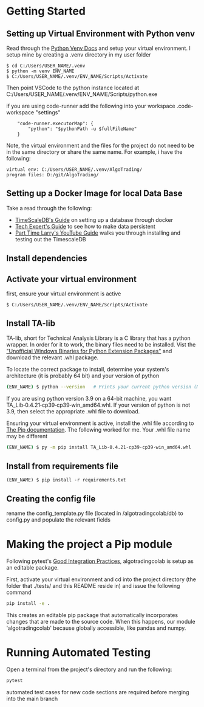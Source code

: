 #  Getting Started

## Setting up Virtual Environment with Python venv

Read through the [Python Venv Docs](https://docs.python.org/3/tutorial/venv.html) and setup your virtual environment. I setup mine by creating a .venv directory in my user folder
```
$ cd C:/Users/USER_NAME/.venv
$ python -m venv ENV_NAME
$ C:/Users/USER_NAME/.venv/ENV_NAME/Scripts/Activate
```
Then point VSCode to the python instance located at C:/Users/USER_NAME/.venv/ENV_NAME/Scripts/python.exe 

if you are using code-runner add the following into your workspace .code-workspace "settings" 
```
    "code-runner.executorMap": {
        "python": "$pythonPath -u $fullFileName"
    }
```

Note, the virtual environment and the files for the project do not need to be in the same directory or share the same name. For example, i have the following:
```
virtual env: C:/Users/USER_NAME/.venv/AlgoTrading/
program files: D:/git/AlgoTrading/
```
## Setting up a Docker Image for local Data Base
Take a read through the following: 
* [TimeScaleDB's Guide](https://docs.timescale.com/timescaledb/latest/how-to-guides/install-timescaledb/self-hosted/docker/installation-docker/#docker) on setting up a database through docker
* [Tech Expert's Guide](https://techexpert.tips/timescaledb/timescaledb-docker-installation/) to see how to make data persistent
* [Part Time Larry's YouTube Guide](https://youtu.be/4dwCjaX4QUE?t=604) walks you through installing and testing out the TimescaleDB

## Install dependencies

## Activate your virtual environment
first, ensure your virtual environment is active
```
$ C:/Users/USER_NAME/.venv/ENV_NAME/Scripts/Activate
```
## Install TA-lib
 TA-lib, short for Technical Analysis Library is a C library that has a python wrapper. In order for it to work, the binary files need to be installed. Vist the ["Unofficial Windows Binaries for Python Extension Packages"](https://www.lfd.uci.edu/~gohlke/pythonlibs/#ta-lib) and download the relevant .whl package.

 To locate the correct package to install, determine your system's architecture (it is probably 64 bit) and your version of python

 ```bash
 (ENV_NAME) $ python --version   # Prints your current python version (Make sure you are in the virtual env)
 ```
 
 If you are using python version 3.9 on a 64-bit machine, you want TA_Lib‑0.4.21‑cp39‑cp39‑win_amd64.whl. If your version of python is not 3.9, then select the appropriate .whl file to download. 

 Ensuring your virtual environment is active, install the .whl file according to [The Pip documentation](https://pip.pypa.io/en/latest/user_guide/#installing-from-wheels). The following worked for me. Your .whl file name may be different

 ```bash
(ENV_NAME) $ py -m pip install TA_Lib‑0.4.21‑cp39‑cp39‑win_amd64.whl
 ```

## Install from requirements file
```
(ENV_NAME) $ pip install -r requirements.txt
```

## Creating the config file

rename the config_template.py file (located in /algotradingcolab/db) to config.py and populate the relevant fields

# Making the project a Pip module
Following pytest's [Good Integration Practices](https://docs.pytest.org/en/6.2.x/goodpractices.html), algotradingcolab is setup as an editable package. 

First, activate your virtual environment and cd into the project directory (the folder that ./tests/ and this README reside in) and issue the following command
```bash
pip install -e .
```

This creates an editable pip package that automatically incorporates changes that are made to the source code. When this happens, our module 'algotradingcolab' because globally accessible, like pandas and numpy. 

# Running Automated Testing
Open a terminal from the project's directory and run the following:
```bash
pytest
```

automated test cases for new code sections are required before merging into the main branch